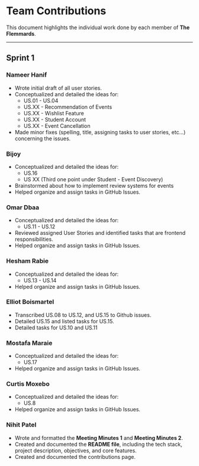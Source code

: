 # Team Contributions

This document highlights the individual work done by each member of **The Flemmards**.

---

## Sprint 1

### Nameer Hanif
- Wrote initial draft of all user stories.
- Conceptualized and detailed the ideas for:
  - US.01 - US.04
  - US.XX - Recommendation of Events
  - US.XX - Wishlist Feature
  - US.XX - Student Account
  - US.XX - Event Cancellation
- Made minor fixes (spelling, title, assigning tasks to user stories, etc...) concerning the issues.

### Bijoy
- Conceptualized and detailed the ideas for:
  - US.16
  - US XX (Third one point under Student - Event Discovery)
- Brainstormed about how to implement review systems for events
- Helped organize and assign tasks in GitHub Issues.

### Omar Dbaa
- Conceptualized and detailed the ideas for:
  - US.11 - US.12
- Reviewed assigned User Stories and identified tasks that are frontend responsibilities.
- Helped organize and assign tasks in GitHub Issues.

### Hesham Rabie
- Conceptualized and detailed the ideas for:
  - US.13 - US.14
- Helped organize and assign tasks in GitHub Issues.
  
### Elliot Boismartel
- Transcribed US.08 to US.12, and US.15 to Github issues.
- Detailed US.15 and listed tasks for US.15.
- Detailed tasks for US.10 and US.11

### Mostafa Maraie
- Conceptualized and detailed the ideas for:
  - US.17
- Helped organize and assign tasks in GitHub Issues.

### Curtis Moxebo
- Conceptualized and detailed the ideas for:
  - US.8
- Helped organize and assign tasks in GitHub Issues.

### Nihit Patel 
- Wrote and formatted the **Meeting Minutes 1** and **Meeting Minutes 2**.  
- Created and documented the **README file**, including the tech stack, project description, objectives, and core features.
- Created and documented the contributions page.

